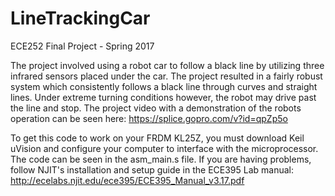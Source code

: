 # LineTrackingCar
ECE252 Final Project - Spring 2017

The project involved using a robot car to follow a black line by utilizing three infrared sensors placed under the car. The project resulted in a fairly robust system which consistently follows a black line through curves and straight lines. Under extreme turning conditions however, the robot may drive past the line and stop. The project video with a demonstration of the robots operation can be seen here:
https://splice.gopro.com/v?id=qpZp5o


To get this code to work on your FRDM KL25Z, you must download Keil uVision and configure your computer to interface with the microprocessor. The code can be seen in the asm_main.s file. If you are having problems, follow NJIT's installation and setup guide in the ECE395 Lab manual: http://ecelabs.njit.edu/ece395/ECE395_Manual_v3.17.pdf
